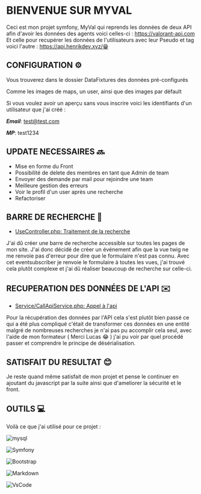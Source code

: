 # BIENVENUE SUR MYVAL

Ceci est mon projet symfony, MyVal qui reprends les données de deux API afin d'avoir les données des agents voici celles-ci : https://valorant-api.com Et celle pour recupérer les données de l'utilisateurs avec leur Pseudo et tag voici l'autre : https://api.henrikdev.xyz/😁

## CONFIGURATION ⚙️

Vous trouverez dans le dossier DataFixtures des données pré-configurés

Comme les images de maps, un user, ainsi que des images par défault

Si vous voulez avoir un aperçu sans vous inscrire voici les identifiants d'un utilisateur que j'ai créé : 

**_Email_**: test@test.com

**_MP_**: test1234

## UPDATE NECESSAIRES 🔜

- Mise en forme du Front 
- Possibilité de delete des membres en tant que Admin de team 
- Envoyer des demande par mail pour rejoindre une team 
- Meilleure gestion des erreurs
- Voir le profil d'un user après une recherche
- Refactoriser

## BARRE DE RECHERCHE 🔎
- [UseController.php: Traitement de la recherche](base.html.twig)
  
J'ai dû créer une barre de recherche accessible sur toutes les pages de mon site. J'ai donc décidé de créer un événement afin que la vue twig ne me renvoie pas d'erreur pour dire que le formulaire n'est pas connu. Avec cet eventsubscriber je renvoie le formulaire à toutes les vues, j'ai trouvé cela plutôt complexe et j'ai dû réaliser beaucoup de recherche sur celle-ci.

## RECUPERATION DES DONNÉES DE L'API ✉️
- [Service/CallApiService.php: Appel à l'api](index.html.twig)
  
Pour la récupération des données par l'API cela s'est plutôt bien passé ce qui a été plus compliqué c'était de transformer ces données en une entité malgré de nombreuses recherches je n'ai pas pu accomplir cela seul, avec l'aide de mon formateur ( Merci Lucas 😂 ) j'ai pu voir par quel procédé passer et comprendre le principe de désérialisation.
 
## SATISFAIT DU RESULTAT 😊

Je reste quand même satisfait de mon projet et pense le continuer en ajoutant du javascript par la suite ainsi que d'ameliorer la sécurité et le front.

## OUTILS 💻

Voilà ce que j'ai utilisé pour ce projet : 

![mysql](https://img.shields.io/badge/MySQL-005C84?style=for-the-badge&logo=mysql&logoColor=white) 

![Symfony](https://img.shields.io/badge/symfony-%23000000.svg?style=for-the-badge&logo=symfony&logoColor=white)

![Bootstrap](https://img.shields.io/badge/Bootstrap-563D7C?style=for-the-badge&logo=bootstrap&logoColor=white)

![Markdown](https://img.shields.io/badge/Markdown-000000?style=for-the-badge&logo=markdown&logoColor=white)

![VsCode](https://img.shields.io/badge/VSCode-0078D4?style=for-the-badge&logo=visual%20studio%20code&logoColor=white)




